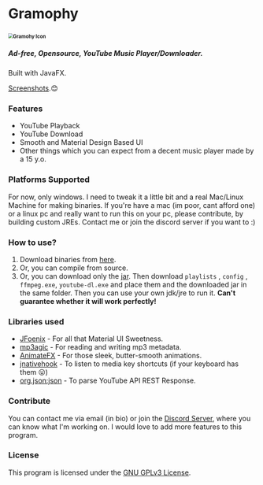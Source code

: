 # Gramophy

### <img src=" https://raw.githubusercontent.com/dubbadhar/gramophy/master/src/Gramophy/assets/app_icon.png" alt="Gramohy Icon" style="zoom:60%;" />

##### Ad-free, Opensource, YouTube Music Player/Downloader.

Built with JavaFX. 

[Screenshots](https://imgur.com/gallery/PP1DRGT).😊

### Features

- YouTube Playback
- YouTube Download
- Smooth and Material Design Based UI
- Other things which you can expect from a decent music player made by a 15 y.o.

### Platforms Supported

For now, only windows. I need to tweak it a little bit and a real Mac/Linux Machine for making binaries. If you're have a mac (im poor, cant afford one) or a linux pc and really want to run this on your pc, please contribute, by building custom JREs. Contact me or join the discord server if you want to :)

### How to use?

1. Download binaries from [here]( https://github.com/dubbadhar/gramophy/releases ).
2. Or, you can compile from source.
3. Or, you can download only the [jar]( https://github.com/dubbadhar/gramophy/blob/master/out/artifacts/Gramophy_jar/Gramophy.jar?raw=true). Then download `playlists` , `config` , `ffmpeg.exe`, `youtube-dl.exe` and place them and the downloaded jar in the same folder. Then you can use your own jdk/jre to run it. **Can't guarantee whether it will work perfectly!**

### Libraries used

- [JFoenix]( https://github.com/jfoenixadmin/JFoenix ) - For all that Material UI Sweetness.
- [mp3agic](https://github.com/mpatric/mp3agic) - For reading and writing mp3 metadata.
- [AnimateFX](https://github.com/Typhon0/AnimateFX) - For those sleek, butter-smooth animations.
- [jnativehook]( https://github.com/kwhat/jnativehook ) - To listen to media key shortcuts (if your keyboard has them 😛)
- [org.json:json](https://mvnrepository.com/artifact/org.json/json) - To parse YouTube API REST Response.

### Contribute

You can contact me via email (in bio) or join the [Discord Server](https://discord.gg/BExqGmk), where you can know what I'm working on. I would love to add more features to this program.

### License

This program is licensed under the [GNU GPLv3 License](https://github.com/dubbadhar/gramophy/blob/master/license.txt). 

